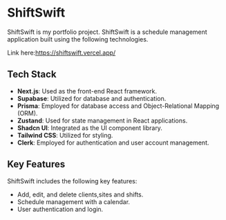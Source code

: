 # ShiftSwift

ShiftSwift is my portfolio project. ShiftSwift is a schedule management application built using the following technologies.

Link here:https://shiftswift.vercel.app/

## Tech Stack

- **Next.js**: Used as the front-end React framework.
- **Supabase**: Utilized for database and authentication.
- **Prisma**: Employed for database access and Object-Relational Mapping (ORM).
- **Zustand**: Used for state management in React applications.
- **Shadcn UI**: Integrated as the UI component library.
- **Tailwind CSS**: Utilized for styling.
- **Clerk**: Employed for authentication and user account management.

## Key Features

ShiftSwift includes the following key features:

- Add, edit, and delete clients,sites and shifts.
- Schedule management with a calendar.
- User authentication and login.

